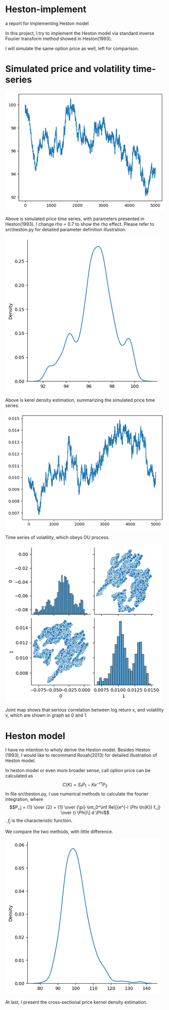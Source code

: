 # Heston-implement
 a report for implementing Heston model
 
 In this project, I try to implement the Heston model via standard inverse Fourier transform method showed in Heston(1993).

 I will simulate the same option price as well, left for comparison.

# Simulated price and volatility time-series

![Alt text](pic/price-time-series.png)

Above is simulated price time series, with parameters presented in Heston(1993). I change rho = 0.7 to show the rho effect. Please refer to src\heston.py for detailed parameter definition illustration.

![Alt text](pic/simulated-price-density.png)

Above is kerel density estimation, summarizing the simulated price time series. 

![Alt text](pic/vol-time-series.png)

Time series of volatility, which obeys OU process.

![Alt text](pic/vol-price-joint-graph.png)

Joint map shows that serious correlation between log return x, and volatility v, which are shown in graph as 0 and 1.

# Heston model
I have no intention to wholy derive the Heston model.
Besides Heston (1993), I would like to recommand Rouah(2013) for detailed illustration of Heston model.

In heston model or even more broader sense, call option price can be calculated as 
$$C(K) = S_t P_1 - K e^{- r \tau} P_2$$
In file src\heston.py, I use numerical methods to calculate the fourier integration, where
$$P_j = {1} \over {2} + {1} \over {\pi} \int_0^\inf Re\[{e^{-i \Phi \ln(K)} f_j} \over {i \Phi}\] d \Phi$$.
$f_j$ is the characteristic function.

We compare the two methods, with little difference.

![Alt text](pic/price-cross-sectional.png)

At last, I present the cross-sectional price kernel density estimation.
